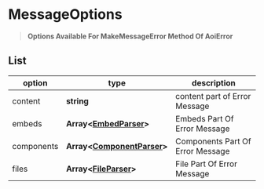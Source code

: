 # MessageOptions 
> **Options Available For MakeMessageError Method Of AoiError**
## List 
|option | type | description |
|-------|------|-------------|
|content|**string**|content part of Error Message|
|embeds|**Array\<[EmbedParser](../topics/message%20formatting/parsers.md#EmbedParser)\>**|Embeds Part Of Error Message|
|components|**Array\<[ComponentParser](../topic/message%20formatting/parsers.md#ComponentParser)\>**|Components Part Of Error Message|
|files|**Array\<[FileParser](../topics/message%20formatting/parsers.md#FileParser)\>**|File Part Of Error Message|
